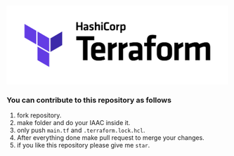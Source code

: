 
![TerraForm](terraform.png)

### You can contribute to this repository as follows
1. fork repository.
2. make folder and do your IAAC inside it.
3. only push `main.tf` and `.terraform.lock.hcl`.
4. After everything done make pull request to merge your changes.
5. if you like this repository please give me `star`.